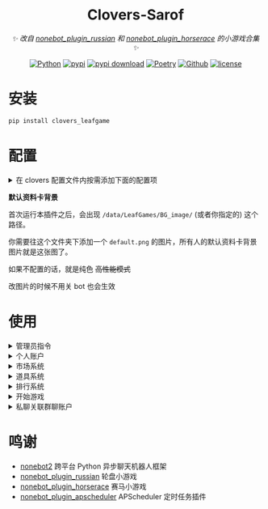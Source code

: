 <!-- markdownlint-disable MD031 MD033 MD036 MD041 -->
<div align="center">

# Clovers-Sarof

_✨ 改自 [nonebot_plugin_russian](https://github.com/HibiKier/nonebot_plugin_russian) 和 [nonebot_plugin_horserace](https://github.com/shinianj/nonebot_plugin_horserace) 的小游戏合集 ✨_

[![Python](https://img.shields.io/badge/Python-3.12+-blue.svg)](https://www.python.org/)
[![pypi](https://img.shields.io/pypi/v/clovers_leafgame.svg)](https://pypi.python.org/pypi/clovers_leafgame)
[![pypi download](https://img.shields.io/pypi/dm/clovers_leafgame)](https://pypi.python.org/pypi/clovers_leafgame)
[![Poetry](https://img.shields.io/endpoint?url=https://python-poetry.org/badge/v0.json)](https://python-poetry.org/)
[![Github](https://img.shields.io/badge/GitHub-Clovers-00CC33?logo=github)](https://github.com/clovers-project/clovers)
[![license](https://img.shields.io/github/license/clovers-project/clovers-leafgame.svg)](./LICENSE)

</div>

# 安装

```bash
pip install clovers_leafgame
```

# 配置

<details>

<summary>在 clovers 配置文件内按需添加下面的配置项</summary>

```toml
[clovers_leafgame]
# 主路径
main_path = "D:\\linbot\\LiteGames"
# 默认显示字体
fontname = "simsun"
# 默认备用字体
fallback_fonts = [ "Arial", "Tahoma", "Microsoft YaHei", "Segoe UI", "Segoe UI Emoji", "Segoe UI Symbol", "Helvetica Neue", "PingFang SC", "Hiragino Sans GB", "Source Han Sans SC", "Noto Sans SC", "Noto Sans CJK JP", "WenQuanYi Micro Hei", "Apple Color Emoji", "Noto Color Emoji",]

["clovers_leafgame.modules.account"]
# 每日签到的范围
sign_gold = [ 200, 500,]
# 标记字符串（不要动）
clovers_marking = "ＬＵＣＫＹ ＣＬＯＶＥＲ"
revolution_marking = " ＣＡＰＩＴＡＬＩＳＴ "
debug_marking = "  ＯＦＦＩＣＩＡＬ  "

["clovers_leafgame.modules.game"]
# 超时时间
timeout = 60
# 默认赌注
default_bet = 200

["clovers_leafgame.modules.game.horse_race"]
# 玩家人数范围
range_of_player_numbers = [ 2, 8,]
# 跑道长度
setting_track_length = 30
# 随机位置事件，能够随机到的跑道范围
random_move_range = [ 0, 0.8,]
# 每回合基础移动范围
base_move_range = [ 1, 3,]
# 事件概率
event_randvalue = 450

["clovers_leafgame.modules.market"]
# 重置冷却时间，设置为0禁用发起重置
revolt_cd = 28800
# 重置的基尼系数
revolt_gini = 0.68
# 重置签到的范围
revolt_gold = [ 1000, 2000,]
# 注册公司金币数
company_public_gold = 20000

["clovers_leafgame.modules.prop"]
# 抽卡所需金币
gacha_gold = 50
# 礼包金币范围
packet_gold = [ 200, 2000,]
# 幸运硬币赌注范围
luckey_coin = [ 2000, 100000,]
```

</details>

**默认资料卡背景**

首次运行本插件之后，会出现 `/data/LeafGames/BG_image/` (或者你指定的) 这个路径。

你需要往这个文件夹下添加一个 `default.png` 的图片，所有人的默认资料卡背景图片就是这张图了。

如果不配置的话，就是纯色 ~~高性能模式~~

改图片的时候不用关 bot 也会生效

# 使用

<details>
  
<summary>管理员指令</summary>

`获取 【道具名】 【数量】`

获取相应数量的道具

`冻结资产@someone`

查封 at 的群友的全部资产。

由于游戏市场机制过于简单导致运营时间长了以后会出现金币数量离谱的玩家

如果金币持有量过于离谱，可以使用`冻结资产`查封。

`继承群账户 【被继承群】 -> 【继承群】`

把群被继承群全部的资产转移到继承群

`数据验证`

修复存档数据

`保存数据`

在关 bot 前需要保存数据，不然会回档到上次自动保存的时间点

`刷新每日`

刷新每日签到，补贴，金币转移上限，所有人时效道具的剩余时间-1

`数据备份`

备份游戏数据文件

`刷新市场`

刷新一次市场波动模拟

</details>

<details>
  
<summary>个人账户</summary>

`设置背景 【图片】 【蒙版类型】`

两个参数都是可选参数。

蒙版类型：默认，高斯模糊，透明，html 颜色代码（支持透明度）

设置我的资料卡显示的背景图片和蒙版类型。

`删除背景`

将资料卡显示的背景图片设置为默认

`金币签到`

玩家每日可签到一次，每日 0 点刷新。

`发红包 【金额】 @someone`

给 at 的用户发金币

`送道具 【道具名】 【道具数量】 @someone`

给 at 的用户送指定数量的道具（可以不填道具数量，默认为 1）。可以送路灯挂件牌，道具名：路灯挂件标记。

`【道具名】查询`

查看自己的道具数量，如`金币查询`，`钻石查询`

`我的资料卡`

查看个人账户详细资料

`我的道具【详情】`

参数可选。

查看自己的道具列表

`股票查询`

查看自己的股票以及报价

`群金库查看`

查看本群公有道具和股票。

`群金库存 【道具名或股票名】 【数量】`

向群金库里面存入相应数量的道具或股票。

`群金库取 【道具名或股票名】 【数量】`

从群金库里面取出相应数量的道具或股票，需要管理员以上权限。

`群资料卡`

查看本群的详细信息

</details>

<details>

<summary>市场系统</summary>

`发起重置`

按比例清空前十名的金币，第一名进入路灯挂件榜。公司等级+1。

`重置签到`

每次重置后可领取一次，当群内的基尼系数大于设定值可发起重置，重置后可进行一次重置签到。

每日刷新有几率刷新重置签到。

`金币转移 【公司名】 【金额】`

跨群转移金币到目标账户，如果金额为负数则是从目标账户跨群转移金币到本群账户

`金币转入 【金额】`

从个人账户向本群转入金币，如果金额为负数则是从本群向个人账户转入金币

个人账户的金币为标准金币，汇率等于 1 级公司金币

`市场注册 【公司名】 @bot`

权限：[群主，管理员，超管]

当本群符合市场注册条件时，可以使用此指令把此群号注册到市场。

`公司重命名 【公司名】 @bot`

权限：[群主，管理员，超管]

修改本公司在市场上的注册名称

`市场信息 公司名`

查看指定公司的详细信息

`市场信息`

查看市场上所有公司的简略信息

`购买 【公司名】 【数量】 【最高单价】`

<details>

<summary>购买指定公司的股票</summary>

公司名和数量必须指定。

购买公司的股票时你的金币会同时补充为公司的资产。

所以大量`购买`某公司股票会使该公司股价明显上涨。同样，大量`结算`某公司股票会使该公司股价明显下跌。

`最高单价`为购买时限制的最高单价

例：

假如文文日报社 10 金币 1 股。

发送指令 `购买 文文日报社 2000` 购买 2000 股该公司股票。

假设购买之后，文文日报社上涨到 15 金币 1 股。

如果发送指令 `购买 文文日报社 2000 12`

那么购买的股票数可能会小于 2000 股，因为`最高单价`参数在 文文日报社 股价为 12 金币时停止继续购买。

</details>

`出售 【公司名】 【数量】 【报价】`

<details>

<summary>结算指定公司的股票</summary>

公司名和数量必须指定。

结算公司的股票时公司的金币会同时减少。

所以大量`结算`某公司股票会使该公司股价明显下跌。

当指定报价时，如果当前市场报价高于指定报价才会出售。

不指定报价时，下次市场刷新会按照自动价格全部出售

</details>

</details>

<details>
  
<summary>道具系统</summary>

`@bot【N】连抽卡` `@bot【N】连`

抽取指定数量的道具，在私聊抽卡不用 at。

`使用道具 【道具名】 【数量】 【其他参数】`

只有道具名是必选参数，数量默认为 1

部分道具可使用，可以用此指令使用道具。

如果在数量位置的参数不可格式化为数字，数量会被指定为 1，在数量位置的参数会进入其他参数。

道具有全局道具，群内道具，永久道具，时效道具。

[道具效果](https://github.com/KarisAya/clovers_leafgame/blob/master/clovers_leafgame/modules/prop/props_library.json)

**临时维护凭证**

_使用 exec 执行代码字符串_

**空气礼包**

_每种空气各获得一个_

**随机红包**

_打开后可以获得随机金币。_

**重开券**

_重置自己的本群账户_

**幸运硬币**

_需要数量参数，有 50%的概率获得金币，50%的概率失去金币。_

**超级幸运硬币**

_有 50%的概率金币翻倍，50%的概率金币清零。没有上限_

**道具兑换券**

_群内道具,永久道具_

_兑换任意一个非特殊道具，使用此道具不需要持有本道具。_

_使用道具时，优先扣除道具库存，超出库存的数量用金币补充，每个 50 次抽卡所需金币。_

_需要指定其它参数为道具名_

_使用方法：_

_`使用道具 道具兑换券 超级幸运硬币` 兑换一个超级幸运硬币_

_`使用道具 道具兑换券 10 超级幸运硬币` 兑换 10 个超级幸运硬币_

**绯红迷雾之书**

_把你的个人数据回溯到到任意时间节点。可回溯的时间节点有多少取决于服务器备份设置_

**恶魔轮盘**

_名下所有账户的金币与股票净值翻 10 倍，或清空。_

</details>

<details>
  
<summary>排行系统</summary>

`【道具名或排名标题】排行`

查看本群玩家在本群持有道具的数量（或排名数据）排行

如 `金币排行` 查看本群金币数排行

`【道具名或排名标题】总排行`

查看所有玩家的全部账户的道具总数量（或排名数据）排行

如果指定的道具名是群内道具，那么计算总数时会计算道具所在群汇率

**排名标题**

`胜场`,`连胜`,`败场`,`连败`,`路灯挂件`

</details>

<details>

<summary>开始游戏</summary>

游戏可以使用道具作为赌注！

注：同一时间群内只能有一场对决

所有游戏都可以通过下方的指令发起

`发起游戏指令 【下注道具】 【下注数量】 【其它参数】@someone`

发起游戏指令的所有参数都可忽略

`下注道具` 默认为金币

`下注数量` 默认为 0

`其它参数` 默认为空。如果想要给其它参数传入一个可以被格式化为数字的字符串，那么必须要有下注数量。

`at` 指定接受挑战对象

游戏对局可以使用如下指令处理

`接受挑战`

`拒绝挑战`

`认输`

`超时结算` （60 秒）

`游戏重置` （需要游戏对局超时）

**发起游戏指令**

<details>

<summary>俄罗斯轮盘</summary>

**发起**

`俄罗斯轮盘`

其它参数为装弹数

**进行**

`开枪 【N】`

**规则**

通过 装弹 来对其他人发起决斗，轮流开枪，直到运气不好的人先去世。

</details>

<details>

<summary>掷骰子</summary>

**发起**

`掷骰子`

**进行**

`开数`

**规则**

通过 掷骰子 来对其他人发起决斗，先手事先展示自己的组合。

后手可选择认输或继续开数，如后手开数则赌注翻倍。

先比组合，再比点数。

组合：满（5 个相同） > 串（4 个相同） > 条（3 个相同） > 两对（2 组 2 个相同） > 对（2 个相同） > 散（全不相同）

</details>

<details>

<summary>扑克对战</summary>

**发起**

`扑克对战`

**进行**

`出牌 1/2/3`

**规则**

通过 扑克对战 来对其他人对战，打出自己的手牌。当对方的血量小于 1 或者在自己回合出牌前血量>40 即可获胜。

牌库有两副共 104 张牌，当牌库没有牌了就以目前血量结算，结束游戏。

先手初始点数：HP 20 SP 0 DEF 0

后手初始点数：HP 25 SP 2 DEF 0

每回合抽三张牌，打出其中的一张作为行动牌，弃掉剩余手牌。**特别注意：防御牌作为行动牌是攻击**

之后对方摇一个 20 面骰子，如果点数小于对方 SP 则从牌库翻出一张牌作为技能牌打出，按照技能牌点数扣除对方 SP 点。

| 花色 | 描述 | 行动牌效果 | 技能牌效果 |
| ---- | ---- | ---------- | ---------- |
| 黑桃 | 防御 | 打出攻击   | 增加 DEF   |
| 红桃 | 生命 | 恢复 HP    | 恢复 HP    |
| 梅花 | 技能 | 主动技能   | 增加 SP    |
| 方片 | 攻击 | 打出攻击   | 打出反击   |

主动技能：摇一个 20 面骰子，如果点数小于自身 SP 则把剩余两张手牌作为技能牌全部打出，按照技能牌点数扣除自身 SP 点

ACE 技能：摇一个 6 面骰子，把打出的 ACE 牌点替换成摇出的点数，再把三张手牌全部作为技能牌打出，按照技能牌点数扣除自身 SP 点

</details>

<details>

<summary>同花顺</summary>

**发起**

`同花顺` `梭哈`

其它参数为等级 1-5，默认为 1，和手牌的大小相关。

**进行**

`看牌`

在开牌前可以确认自己的手牌。可私聊看牌（需要添加 bot 好友）

`开牌`

**规则**

通过 同花顺 来对其他人对战，先手看牌开牌，后手看牌开牌，直到一方认输或点数大的获胜。

组合：同花顺 > 四条 > 葫芦 > 同花 > 顺子 > 三条 > 两对 > 一对 > 散牌

花色：黑桃 > 红桃 > 梅花 > 方片

</details>

<details>

<summary>21点</summary>

**发起**

`21点`

对战双方需要添加 bot 好友

**进行**

`抽牌`

抽一张牌

`停牌`

停止抽牌

`双倍下注`

抽一张牌并停牌，赌注翻倍。

**规则**

通过 21 点 来对其他人对战，手牌点数大的获胜。

游戏中点数超过 21 会直接失败。

</details>

<details>

<summary>西部对战</summary>

**发起**

`西部对战 金额 at`

对战双方需要添加 bot 好友

**进行（私聊 bot）**

`装弹` `开枪` `闪避` `闪枪` `预判开枪`

**规则**

双方私聊 bot 本轮的行动

双方初始 1 发子弹，装弹上限为 6 发子弹（6 发可以继续装弹，但是子弹数不会再增加了）。

如果双方同时`开枪`，那么子弹会发生碰撞。本轮平局

`装弹` 在 **初始位置** 行动，剩余子弹数+1。会被 `开枪` `闪枪` 击杀

`闪避` 去 **闪避位置** ，不会消耗子弹。会被 `预判开枪` 击杀

`开枪` 在 **初始位置** 行动，打对方 **初始位置** ，剩余子弹数-1 击杀 `装弹` `预判开枪`

`闪枪` 去 **闪避位置** ，打对方 **初始位置** ，剩余子弹数-1 击杀 `装弹` `开枪`

`预判开枪` 在 **初始位置** 行动，打对方 **闪避位置** ，剩余子弹数-1 击杀 `闪避` `闪枪`

注：预判开枪不会与闪枪发生子弹碰撞，因为预判开枪速度比闪避开枪速度快。

</details>

<details>

<summary>恶魔轮盘</summary>

**发起**

`恶魔轮盘`

**进行**

`向对方开枪`,`向自己开枪`

如果向自己开枪是空弹，那么下一回合仍是自己行动。

`使用道具 道具名`

开枪前可以使用道具。

需要注意的是使用肾上腺素时需要同时指定对方道具

例如 `使用道具 肾上腺素 手铐` 这样就会使用对方的手铐

如果不指定道具或指定了对方没有的道具你会使用失败（肾上腺素仍会扣除）

**规则**

参考 [buckshot roulette](https://store.steampowered.com/app/2835570/_/) 规则

一些修改：

在子弹打光之后的下一回合会同时清空双方 buff 并切换玩家，而不是闲家回合

手铐可以永动

新增了道具 箱子 可以给两个人各刷一个道具

</details>

<details>

<summary>天国骰子</summary>

**发起**

`天国骰子 金额 at`

**进行**

`123456 继续`，`123456 结束`

**规则**

参考 [天国拯救 2](https://kingdomcomerpg.com/) 内无徽章骰子的规则

</details>

<details>

<summary>赛马小游戏</summary>

~~抄~~改自 [nonebot_plugin_horserace](https://github.com/shinianj/nonebot_plugin_horserace)

~~发言复刻~~ 请不要在使用此插件时出现报错去找原作者（冲我来，发 issue，我已经准备好赴死了）

`赛马创建`

第一位玩家发起活动

`赛马加入 你的马儿名称`

花费报名费，加入你的赛马

`赛马开始`

如果有足够的人加入了游戏，那么可以通过本指令开始游戏

`赛马暂停`

暂停本群的赛马，稍后可以用`赛马开始`继续游戏

**自定义事件包方式**

详细信息请参考：

[事件添加相关.txt](https://github.com/shinianj/nonebot_plugin_horserace/blob/main/%E4%BA%8B%E4%BB%B6%E6%B7%BB%E5%8A%A0%E7%9B%B8%E5%85%B3.txt)

[事件详细模板.txt](https://github.com/shinianj/nonebot_plugin_horserace/blob/main/%E4%BA%8B%E4%BB%B6%E8%AF%A6%E7%BB%86%E6%A8%A1%E6%9D%BF.txt)

写完的 json 文件放入 events/horserace 文件夹中就能跑了（除非你写错了，在加载事件时会失败，但不会影响其他事件加载也不会让你的 bot 崩了）

</details>

<details>

<summary>堡垒战</summary>

待补充

</details>

</details>

<details>

<summary>私聊关联群聊账户</summary>

可以在私聊签到、抽卡、使用道具、查看我的金币/道具/资料卡、查看排行，购买或结算股票，以及进行游戏等操作。

不过你直接去的话大概会提示关未联群聊账户（

连接账户的方法

1. 在群里发送`@bot关联账户`私聊账户就会关联到本群里
2. 私聊发送`关联账户`再根据提示输入群号私聊账户就会关联到群号所指的群
3. 进行游戏时账户会连接到游戏正在进行的群。

**如果你正在一场游戏中,然后把账户关联到别的群了，那么你会找不到对局。**

**请不要在游戏中修改关联的账户，如果不慎修改还想继续本场对局的话，那么请关联到对局所在的群。**

**请不要同时在多个群进行游戏，如果非要在多个群进行游戏，那么请注意发送游戏进行的指令之前账户是否关联到了对局所在的群。**

</details>

# 鸣谢

- [nonebot2](https://github.com/nonebot/nonebot2) 跨平台 Python 异步聊天机器人框架
- [nonebot_plugin_russian](https://github.com/HibiKier/nonebot_plugin_russian) 轮盘小游戏
- [nonebot_plugin_horserace](https://github.com/shinianj/nonebot_plugin_horserace) 赛马小游戏
- [nonebot_plugin_apscheduler](https://github.com/nonebot/plugin-apscheduler) APScheduler 定时任务插件
